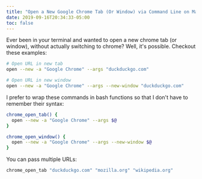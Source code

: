 ```yaml
---
title: "Open a New Google Chrome Tab (Or Window) via Command Line on Mac"
date: 2019-09-16T20:34:33-05:00
toc: false
---
```


Ever been in your terminal and wanted to open a new chrome tab (or window), without actually switching to chrome? Well, it's possible. Checkout these examples:

<!--more-->

```bash
# Open URL in new tab
open --new -a "Google Chrome" --args "duckduckgo.com"

# Open URL in new window
open --new -a "Google Chrome" --args --new-window "duckduckgo.com"
```

I prefer to wrap these commands in bash functions so that I don't have to remember their syntax:
```bash
chrome_open_tab() {
  open --new -a "Google Chrome" --args $@
}

chrome_open_window() {
  open --new -a "Google Chrome" --args --new-window $@
}
```

You can pass multiple URLs:
```bash
chrome_open_tab "duckduckgo.com" "mozilla.org" "wikipedia.org"
```
